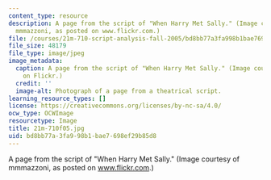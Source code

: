 ```yaml
---
content_type: resource
description: A page from the script of "When Harry Met Sally." (Image courtesy of
  mmmazzoni, as posted on www.flickr.com.)
file: /courses/21m-710-script-analysis-fall-2005/bd8bb77a3fa998b1bae7698ef29b85d8_21m-710f05.jpg
file_size: 48179
file_type: image/jpeg
image_metadata:
  caption: A page from the script of "When Harry Met Sally." (Image courtesy of [mmmazzoni](http://www.flickr.com/people/mmmazzoni)
    on Flickr.)
  credit: ''
  image-alt: Photograph of a page from a theatrical script.
learning_resource_types: []
license: https://creativecommons.org/licenses/by-nc-sa/4.0/
ocw_type: OCWImage
resourcetype: Image
title: 21m-710f05.jpg
uid: bd8bb77a-3fa9-98b1-bae7-698ef29b85d8
---
```

A page from the script of "When Harry Met Sally." (Image courtesy of mmmazzoni, as posted on www.flickr.com.)